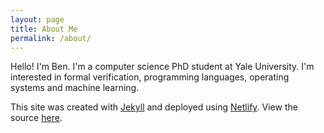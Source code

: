 ```yaml
---
layout: page
title: About Me
permalink: /about/
---
```

Hello! I'm Ben.  I'm a computer science PhD student
at Yale University.  I'm interested in formal verification,
programming languages, operating systems and machine learning.

This site was created with [Jekyll](https://jekyllrb.com/) and
deployed using [Netlify](https://www.netlify.com/). View the
source [here](https://github.com/siraben/siraben.github.io).
